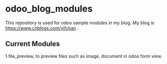 # odoo_blog_modules
This repository is used for odoo sample modules in my blog.
My blog is https://www.cnblogs.com/yifchan .

## Current Modules
1.file_preview, to preview files such as image, document in odoo form view.
